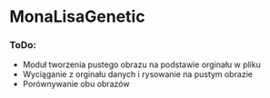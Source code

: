 # MonaLisaGenetic

### ToDo:

 * Moduł tworzenia pustego obrazu na podstawie orginału w pliku
 * Wyciąganie z orginału danych i rysowanie na pustym obrazie
 * Porównywanie obu obrazów